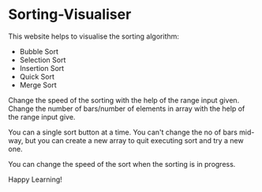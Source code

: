 # Sorting-Visualiser
This website helps to visualise the sorting algorithm:
* Bubble Sort
* Selection Sort
* Insertion Sort
* Quick Sort
* Merge Sort

Change the speed of the sorting with the help of the range input given.
Change the number of bars/number of elements in array with the help of the range input give.

You can a single sort button at a time.
You can't change the no of bars mid-way, but you can create a new array to quit executing sort and try a new one.

You can change the speed of the sort when the sorting is in progress.

Happy Learning!